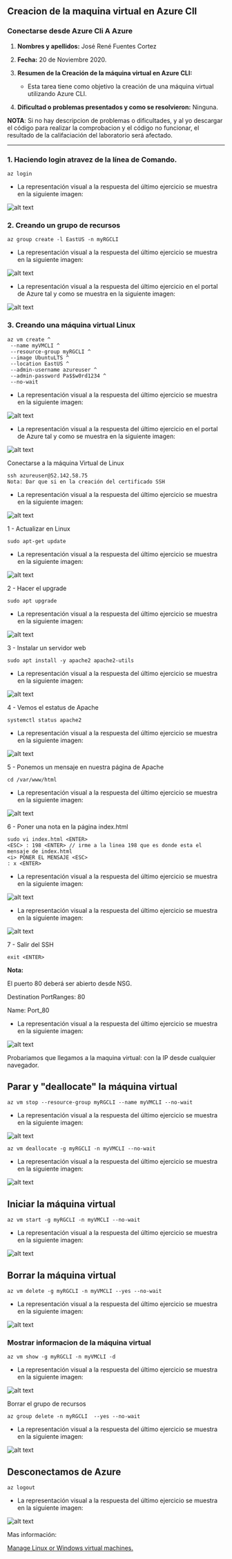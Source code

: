## Creacion de la maquina virtual en Azure ClI

### Conectarse desde Azure Cli A Azure

1. **Nombres y apellidos:** José René Fuentes Cortez
2. **Fecha:** 20 de Noviembre 2020.
3. **Resumen de la Creación de la máquina virtual en Azure CLI:** 
    -  Esta tarea tiene como objetivo la creación de una máquina virtual utilizando Azure CLI.


4. **Dificultad o problemas presentados y como se resolvieron:** Ninguna.

**NOTA**: Si no hay descripcion de problemas o dificultades, y al yo descargar el código para realizar la comprobacion y el código no funcionar, el resultado de la califaciación del laboratorio será afectado.

---
### 1. Haciendo login atravez de la línea de Comando.

```
az login
```

- La representación visual a la respuesta del último ejercicio se muestra en la siguiente imagen:

 ![alt text](./Images/Fig-1-Login.jpg "Haciendo login en Azure CLI usando cmd !!!")


### 2. Creando un grupo de recursos

```
az group create -l EastUS -n myRGCLI 
```

- La representación visual a la respuesta del último ejercicio se muestra en la siguiente imagen:

 ![alt text](./Images/Fig-2-crearRG.jpg "Creación del Resource Group login en Azure CLI usando cmd !!!")

- La representación visual a la respuesta del último ejercicio en el portal de Azure tal y como se muestra en la siguiente imagen:

 ![alt text](./Images/Fig-2a-crearRG.jpg "Creación del Resource Group login en Azure CLI usando cmd !!!")


### 3. Creando una máquina virtual Linux

```
az vm create ^
 --name myVMCLI ^
 --resource-group myRGCLI ^
 --image UbuntuLTS ^
 --location EastUS ^
 --admin-username azureuser ^
 --admin-password Pa$$w0rd1234 ^
 --no-wait
```

- La representación visual a la respuesta del último ejercicio se muestra en la siguiente imagen:

 ![alt text](./Images/Fig-3-crearMV.jpg "Creación de la máquina virtual en Azure CLI usando cmd !!!")

- La representación visual a la respuesta del último ejercicio en el portal de Azure tal y como se muestra en la siguiente imagen:

 ![alt text](./Images/Fig-3a-crearMV.jpg "Creación de la máquina virtual en Azure CLI usando cmd !!!")

Conectarse a la máquina Virtual de Linux

```
ssh azureuser@52.142.58.75
Nota: Dar que si en la creación del certificado SSH
```
- La representación visual a la respuesta del último ejercicio se muestra en la siguiente imagen:

 ![alt text](./Images/Fig-4-VMConexion.jpg "Creación de la máquina virtual en Azure CLI usando cmd !!!")


1 - Actualizar en Linux

```
sudo apt-get update
```
- La representación visual a la respuesta del último ejercicio se muestra en la siguiente imagen:

 ![alt text](./Images/Fig-5-VMupdate.jpg "Actualizando de la máquina virtual en Azure CLI usando cmd !!!")


2 - Hacer el upgrade

```
sudo apt upgrade
```

- La representación visual a la respuesta del último ejercicio se muestra en la siguiente imagen:

 ![alt text](./Images/Fig-6-VMupgrade.jpg "Upgrade de la máquina virtual en Azure CLI usando cmd !!!")


3 - Instalar un servidor web

```
sudo apt install -y apache2 apache2-utils
```


- La representación visual a la respuesta del último ejercicio se muestra en la siguiente imagen:

 ![alt text](./Images/Fig-7-ApacheInstall.jpg "Instalación del Servidor Web Apache en la máquina virtual en Azure CLI usando cmd !!!")

4 - Vemos el estatus de Apache

```
systemctl status apache2
```

- La representación visual a la respuesta del último ejercicio se muestra en la siguiente imagen:

 ![alt text](./Images/Fig-8-CheckSystem.jpg "Checking el Servidor Web Apache en la máquina virtual de Azure CLI usando cmd !!!")

5 - Ponemos un mensaje en nuestra página de Apache

```
cd /var/www/html
```

- La representación visual a la respuesta del último ejercicio se muestra en la siguiente imagen:

 ![alt text](./Images/Fig-9-cdHTML.jpg "Creación de la máquina virtual en Azure CLI usando cmd !!!")


6 - Poner una nota en la página index.html

```
sudo vi index.html <ENTER>
<ESC> : 198 <ENTER> // irme a la linea 198 que es donde esta el mensaje de index.html
<i> PONER EL MENSAJE <ESC>
: x <ENTER>

```

- La representación visual a la respuesta del último ejercicio se muestra en la siguiente imagen:

 ![alt text](./Images/Fig-10-sudoIndex.jpg "Cambiando el directorio en la máquina virtual !!!")

- La representación visual a la respuesta del último ejercicio se muestra en la siguiente imagen:

 ![alt text](./Images/Fig-11-indexFile.jpg "Mostrando el index.html de la página del Servidor Web Apache !!!")

7 - Salir del SSH

```
exit <ENTER>
```

**Nota:**

El puerto 80 deberá ser abierto desde NSG.

Destination PortRanges: 80

Name: Port_80


- La representación visual a la respuesta del último ejercicio se muestra en la siguiente imagen:

 ![alt text](./Images/Fig-13-Port80.jpg "Navegando en el Index de la Servidor Web en la máquina virtual !!!")

Probariamos que llegamos a la maquina virtual: con la IP desde cualquier navegador.


## Parar y "deallocate" la máquina virtual

```
az vm stop --resource-group myRGCLI --name myVMCLI --no-wait
```

- La representación visual a la respuesta del último ejercicio se muestra en la siguiente imagen:

 ![alt text](./Images/Fig-14-VMStop.jpg "Parando la máquina virtual !!!")

```
az vm deallocate -g myRGCLI -n myVMCLI --no-wait
```


- La representación visual a la respuesta del último ejercicio se muestra en la siguiente imagen:

 ![alt text](./Images/Fig-15-VMDealloccate.jpg "Dealocando la Máquina Virtual Linux en el Azure CLI !!!")

## Iniciar la máquina virtual

```
az vm start -g myRGCLI -n myVMCLI --no-wait
```


- La representación visual a la respuesta del último ejercicio se muestra en la siguiente imagen:

 ![alt text](./Images/Fig-16-VMStart.jpg "Arrancando la Máquina Virtual Linux en el Azure por medio de CLI !!!")

## Borrar la máquina virtual

```
az vm delete -g myRGCLI -n myVMCLI --yes --no-wait
```


- La representación visual a la respuesta del último ejercicio se muestra en la siguiente imagen:

 ![alt text](./Images/Fig-17-VMDelete.jpg "Borrando la Máquina Virtual Linux en el Azure por medio de CLI !!!")

### Mostrar informacion de la máquina virtual

```
az vm show -g myRGCLI -n myVMCLI -d
```


- La representación visual a la respuesta del último ejercicio se muestra en la siguiente imagen:

 ![alt text](./Images/Fig-18-VMNoHallada.jpg "Mostrando que la Máquina Virtual Linux ha sido borrada en el Azure por medio de CLI !!!")

Borrar el grupo de recursos

```
az group delete -n myRGCLI  --yes --no-wait
```

- La representación visual a la respuesta del último ejercicio se muestra en la siguiente imagen:

 ![alt text](./Images/Fig-19-BorrarRG.jpg "Borrando el Resource Group en la máquina virtual !!!")

## Desconectamos de Azure

```
az logout
```

- La representación visual a la respuesta del último ejercicio se muestra en la siguiente imagen:

 ![alt text](./Images/Fig-20-Logout.jpg "Saliendo de la máquina virtual !!!")

Mas información:

[Manage Linux or Windows virtual machines.](https://docs.microsoft.com/en-us/cli/azure/vm?view=azure-cli-latest)

